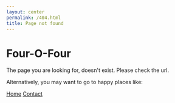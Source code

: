 ```yaml
---
layout: center
permalink: /404.html
title: Page not found
---
```


# Four-O-Four

The page you are looking for, doesn't exist. Please check the url. 

Alternatively, you may want to go to happy places like:

<div class="mt3">
  <a href="{{ site.baseurl }}/" class="button button-blue button-big">Home</a>
  <a href="{{ site.baseurl }}/contact/" class="button button-blue button-big">Contact</a>
</div>

